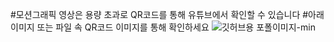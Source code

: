 #모션그래픽 영상은 용량 초과로 QR코드를 통해 유튜브에서 확인할 수 있습니다
#아래 이미지 또는 파일 속 QR코드 이미지를 통해 확인하세요
![깃허브용 포폴이미지-min](https://user-images.githubusercontent.com/101118558/231565852-ef39576a-73fc-47cd-aa2f-d66b13b83973.png)
